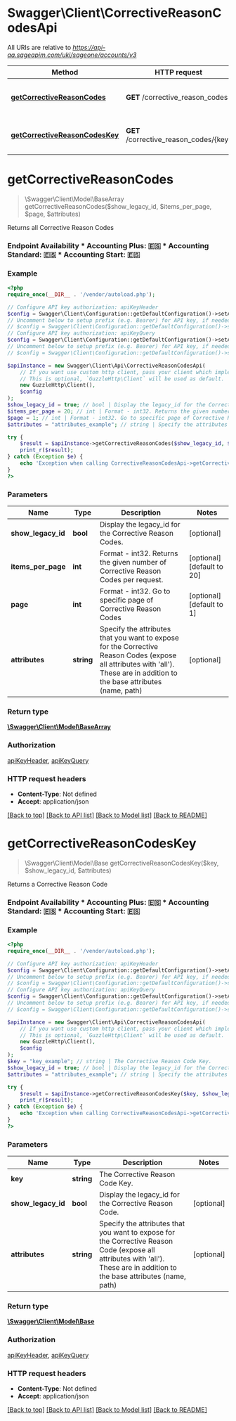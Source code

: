 # Swagger\Client\CorrectiveReasonCodesApi

All URIs are relative to *https://api-qa.sageapim.com/uki/sageone/accounts/v3*

Method | HTTP request | Description
------------- | ------------- | -------------
[**getCorrectiveReasonCodes**](CorrectiveReasonCodesApi.md#getCorrectiveReasonCodes) | **GET** /corrective_reason_codes | Returns all Corrective Reason Codes
[**getCorrectiveReasonCodesKey**](CorrectiveReasonCodesApi.md#getCorrectiveReasonCodesKey) | **GET** /corrective_reason_codes/{key} | Returns a Corrective Reason Code


# **getCorrectiveReasonCodes**
> \Swagger\Client\Model\BaseArray getCorrectiveReasonCodes($show_legacy_id, $items_per_page, $page, $attributes)

Returns all Corrective Reason Codes

### Endpoint Availability  * Accounting Plus: 🇪🇸 * Accounting Standard: 🇪🇸 * Accounting Start: 🇪🇸

### Example
```php
<?php
require_once(__DIR__ . '/vendor/autoload.php');

// Configure API key authorization: apiKeyHeader
$config = Swagger\Client\Configuration::getDefaultConfiguration()->setApiKey('Ocp-Apim-Subscription-Key', 'YOUR_API_KEY');
// Uncomment below to setup prefix (e.g. Bearer) for API key, if needed
// $config = Swagger\Client\Configuration::getDefaultConfiguration()->setApiKeyPrefix('Ocp-Apim-Subscription-Key', 'Bearer');
// Configure API key authorization: apiKeyQuery
$config = Swagger\Client\Configuration::getDefaultConfiguration()->setApiKey('subscription-key', 'YOUR_API_KEY');
// Uncomment below to setup prefix (e.g. Bearer) for API key, if needed
// $config = Swagger\Client\Configuration::getDefaultConfiguration()->setApiKeyPrefix('subscription-key', 'Bearer');

$apiInstance = new Swagger\Client\Api\CorrectiveReasonCodesApi(
    // If you want use custom http client, pass your client which implements `GuzzleHttp\ClientInterface`.
    // This is optional, `GuzzleHttp\Client` will be used as default.
    new GuzzleHttp\Client(),
    $config
);
$show_legacy_id = true; // bool | Display the legacy_id for the Corrective Reason Codes.
$items_per_page = 20; // int | Format - int32. Returns the given number of Corrective Reason Codes per request.
$page = 1; // int | Format - int32. Go to specific page of Corrective Reason Codes
$attributes = "attributes_example"; // string | Specify the attributes that you want to expose for the Corrective Reason Codes (expose all attributes with 'all'). These are in addition to the base attributes (name, path)

try {
    $result = $apiInstance->getCorrectiveReasonCodes($show_legacy_id, $items_per_page, $page, $attributes);
    print_r($result);
} catch (Exception $e) {
    echo 'Exception when calling CorrectiveReasonCodesApi->getCorrectiveReasonCodes: ', $e->getMessage(), PHP_EOL;
}
?>
```

### Parameters

Name | Type | Description  | Notes
------------- | ------------- | ------------- | -------------
 **show_legacy_id** | **bool**| Display the legacy_id for the Corrective Reason Codes. | [optional]
 **items_per_page** | **int**| Format - int32. Returns the given number of Corrective Reason Codes per request. | [optional] [default to 20]
 **page** | **int**| Format - int32. Go to specific page of Corrective Reason Codes | [optional] [default to 1]
 **attributes** | **string**| Specify the attributes that you want to expose for the Corrective Reason Codes (expose all attributes with &#39;all&#39;). These are in addition to the base attributes (name, path) | [optional]

### Return type

[**\Swagger\Client\Model\BaseArray**](../Model/BaseArray.md)

### Authorization

[apiKeyHeader](../../README.md#apiKeyHeader), [apiKeyQuery](../../README.md#apiKeyQuery)

### HTTP request headers

 - **Content-Type**: Not defined
 - **Accept**: application/json

[[Back to top]](#) [[Back to API list]](../../README.md#documentation-for-api-endpoints) [[Back to Model list]](../../README.md#documentation-for-models) [[Back to README]](../../README.md)

# **getCorrectiveReasonCodesKey**
> \Swagger\Client\Model\Base getCorrectiveReasonCodesKey($key, $show_legacy_id, $attributes)

Returns a Corrective Reason Code

### Endpoint Availability  * Accounting Plus: 🇪🇸 * Accounting Standard: 🇪🇸 * Accounting Start: 🇪🇸

### Example
```php
<?php
require_once(__DIR__ . '/vendor/autoload.php');

// Configure API key authorization: apiKeyHeader
$config = Swagger\Client\Configuration::getDefaultConfiguration()->setApiKey('Ocp-Apim-Subscription-Key', 'YOUR_API_KEY');
// Uncomment below to setup prefix (e.g. Bearer) for API key, if needed
// $config = Swagger\Client\Configuration::getDefaultConfiguration()->setApiKeyPrefix('Ocp-Apim-Subscription-Key', 'Bearer');
// Configure API key authorization: apiKeyQuery
$config = Swagger\Client\Configuration::getDefaultConfiguration()->setApiKey('subscription-key', 'YOUR_API_KEY');
// Uncomment below to setup prefix (e.g. Bearer) for API key, if needed
// $config = Swagger\Client\Configuration::getDefaultConfiguration()->setApiKeyPrefix('subscription-key', 'Bearer');

$apiInstance = new Swagger\Client\Api\CorrectiveReasonCodesApi(
    // If you want use custom http client, pass your client which implements `GuzzleHttp\ClientInterface`.
    // This is optional, `GuzzleHttp\Client` will be used as default.
    new GuzzleHttp\Client(),
    $config
);
$key = "key_example"; // string | The Corrective Reason Code Key.
$show_legacy_id = true; // bool | Display the legacy_id for the Corrective Reason Code.
$attributes = "attributes_example"; // string | Specify the attributes that you want to expose for the Corrective Reason Code (expose all attributes with 'all'). These are in addition to the base attributes (name, path)

try {
    $result = $apiInstance->getCorrectiveReasonCodesKey($key, $show_legacy_id, $attributes);
    print_r($result);
} catch (Exception $e) {
    echo 'Exception when calling CorrectiveReasonCodesApi->getCorrectiveReasonCodesKey: ', $e->getMessage(), PHP_EOL;
}
?>
```

### Parameters

Name | Type | Description  | Notes
------------- | ------------- | ------------- | -------------
 **key** | **string**| The Corrective Reason Code Key. |
 **show_legacy_id** | **bool**| Display the legacy_id for the Corrective Reason Code. | [optional]
 **attributes** | **string**| Specify the attributes that you want to expose for the Corrective Reason Code (expose all attributes with &#39;all&#39;). These are in addition to the base attributes (name, path) | [optional]

### Return type

[**\Swagger\Client\Model\Base**](../Model/Base.md)

### Authorization

[apiKeyHeader](../../README.md#apiKeyHeader), [apiKeyQuery](../../README.md#apiKeyQuery)

### HTTP request headers

 - **Content-Type**: Not defined
 - **Accept**: application/json

[[Back to top]](#) [[Back to API list]](../../README.md#documentation-for-api-endpoints) [[Back to Model list]](../../README.md#documentation-for-models) [[Back to README]](../../README.md)

